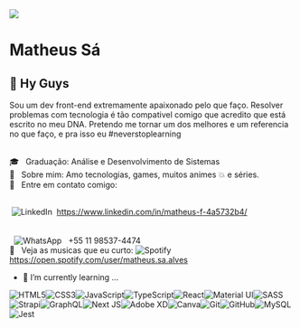 <img width="auto" src="https://github.com/SaMatheus/Logo/blob/master/logomarca.png">

# Matheus Sá

## 👋 Hy Guys
Sou um dev front-end extremamente apaixonado pelo que faço. 
Resolver problemas com tecnologia é tão compativel comigo que acredito que está escrito no meu DNA.
Pretendo me tornar um dos melhores e um referencia no que faço, e pra isso eu #neverstoplearning

<br/> :mortar_board: &nbsp; Graduação: Análise e Desenvolvimento de Sistemas
<br/> 💬  &nbsp; Sobre mim: Amo tecnologias, games, muitos animes :boom: e séries.
<br/> :email: &nbsp; Entre em contato comigo:

<br/>&nbsp;<img alt="LinkedIn" src="https://img.shields.io/badge/linkedin%20-%230077B5.svg?&style=for-the-badge&logo=linkedin&logoColor=white"/>&nbsp; https://www.linkedin.com/in/matheus-f-4a5732b4/
<br/>&nbsp;  
<br/>&nbsp; <img alt="WhatsApp" src="https://img.shields.io/badge/WhatsApp-25D366?style=for-the-badge&logo=whatsapp&logoColor=white"/> &nbsp; +55 11 98537-4474
<br/> :musical_note: &nbsp; Veja as musicas que eu curto: <img alt="Spotify" src="https://img.shields.io/badge/Spotify-1ED760?style=for-the-badge&logo=spotify&logoColor=white" /> https://open.spotify.com/user/matheus.sa.alves



- 🌱 I’m currently learning ...

<img alt="HTML5" src="https://img.shields.io/badge/html5%20-%23E34F26.svg?&style=for-the-badge&logo=html5&logoColor=white"/><img alt="CSS3" src="https://img.shields.io/badge/css3%20-%231572B6.svg?&style=for-the-badge&logo=css3&logoColor=white"/><img alt="JavaScript" src="https://img.shields.io/badge/javascript%20-%23323330.svg?&style=for-the-badge&logo=javascript&logoColor=%23F7DF1E"/><img alt="TypeScript" src="https://img.shields.io/badge/typescript%20-%23007ACC.svg?&style=for-the-badge&logo=typescript&logoColor=white"/><img alt="React" src="https://img.shields.io/badge/react%20-%2320232a.svg?&style=for-the-badge&logo=react&logoColor=%2361DAFB"/><img alt="Material UI" src="https://img.shields.io/badge/material%20ui%20-%230081CB.svg?&style=for-the-badge&logo=material-ui&logoColor=white"/><img alt="SASS" src="https://img.shields.io/badge/SASS%20-hotpink.svg?&style=for-the-badge&logo=SASS&logoColor=white"/><img alt="Strapi" src="https://img.shields.io/badge/strapi%20-%232E7EEA.svg?&style=for-the-badge&logo=strapi&logoColor=white" /><img alt="GraphQL" src="https://img.shields.io/badge/-GraphQL-E10098?style=for-the-badge&logo=graphql"/><img alt="Next JS" src="https://img.shields.io/badge/next%20js%20-%23000000.svg?&style=for-the-badge&logo=next.js&logoColor=white"/><img alt="Adobe XD" src="https://img.shields.io/badge/adobe%20xd%20-%23FF26BE.svg?&style=for-the-badge&logo=adobe%20xd&logoColor=white"/><img alt="Canva" src="https://img.shields.io/badge/Canva%20-%2300C4CC.svg?&style=for-the-badge&logo=Canva&logoColor=white"/><img alt="Git" src="https://img.shields.io/badge/git%20-%23F05033.svg?&style=for-the-badge&logo=git&logoColor=white"/><img alt="GitHub" src="https://img.shields.io/badge/github%20-%23121011.svg?&style=for-the-badge&logo=github&logoColor=white"/><img alt="MySQL" src="https://img.shields.io/badge/mysql-%2300f.svg?&style=for-the-badge&logo=mysql&logoColor=white"/><img alt="Jest" src="https://img.shields.io/badge/-jest-%23C21325?&style=for-the-badge&logo=jest&logoColor=white"/>








 
